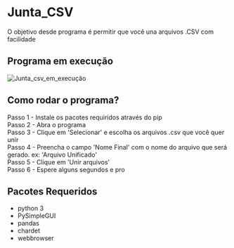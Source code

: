 # Junta_CSV
O objetivo desde programa é permitir que você una arquivos .CSV com facilidade

## Programa em execução
![Junta_csv_em_execução](https://user-images.githubusercontent.com/25333881/118940268-ebbf2300-b926-11eb-8285-69c75e7979f8.gif)

## Como rodar o programa?
Passo 1 - Instale os pacotes requiridos através do pip<br/>
Passo 2 - Abra o programa<br/>
Passo 3 - Clique em 'Selecionar' e escolha os arquivos .csv que você quer unir<br/>
Passo 4 - Preencha o campo 'Nome Final' com o nome do arquivo que será gerado. ex: 'Arquivo Unificado'<br/>
Passo 5 - Clique em 'Unir arquivos'<br/>
Passo 6 - Espere alguns segundos e pro<br/>

## Pacotes Requeridos
- python 3
- PySimpleGUI
- pandas
- chardet
- webbrowser
